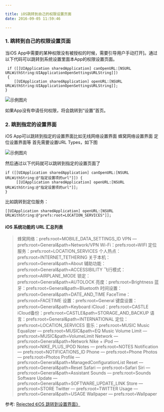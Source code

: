 ```yaml
---

title: iOS跳转到自己的权限设置页面
date: 2016-09-05 11:59:46

---
```



### 1. 跳转到自己的权限设置页面
当iOS App中需要的某种权限没有被授权的时候，需要引导用户手动打开]。通过以下代码可以跳转到系统设置里面本App的权限设置页面。
```
 if ([[UIApplication sharedApplication] canOpenURL:[NSURL URLWithString:UIApplicationOpenSettingsURLString]])
 {
    [[UIApplication sharedApplication] openURL:[NSURL URLWithString:UIApplicationOpenSettingsURLString]];
}
```

<!-- more -->
![示例图片](http://source.thinkcode.cn/post/img/call-setting-sample-pic.png)


如果App没有申请任何权限，将会跳转到“设置”首页。

### 2. 跳到指定的设置界面
iOS App可以跳转到指定的设置界面比如无线网络设置界面 蜂窝网络设置界面 定位设置界面等
首先需要设置URL Types，如下图

![示例图片](http://source.thinkcode.cn/post/img/call-setting-prefs-info.png)

然后通过以下代码就可以跳转到指定的设置页面了

```
if ([[UIApplication sharedApplication] canOpenURL:[NSURL URLWithString:@"指定设置项的url"]]) {
     [[UIApplication sharedApplication] openURL:[NSURL URLWithString:@"指定设置项的url"]];
}
```
比如跳转到定位服务：
```
[[UIApplication sharedApplication] openURL:[NSURL URLWithString:@"prefs:root=LOCATION_SERVICES"]];
```
#### iOS 系统功能的 URL 汇总列表
>蜂窝网络：prefs:root=MOBILE_DATA_SETTINGS_ID
VPN — prefs:root=General&path=Network/VPN
Wi-Fi：prefs:root=WIFI
定位服务：prefs:root=LOCATION_SERVICES
个人热点：prefs:root=INTERNET_TETHERING
关于本机：prefs:root=General&path=About
辅助功能：prefs:root=General&path=ACCESSIBILITY
飞行模式：prefs:root=AIRPLANE_MODE
锁定：prefs:root=General&path=AUTOLOCK
亮度：prefs:root=Brightness
蓝牙：prefs:root=General&path=Bluetooth
时间设置：prefs:root=General&path=DATE_AND_TIME
FaceTime：prefs:root=FACETIME
设置：prefs:root=General
键盘设置：prefs:root=General&path=Keyboard
iCloud：prefs:root=CASTLE
iCloud备份：prefs:root=CASTLE&path=STORAGE_AND_BACKUP
语言：prefs:root=General&path=INTERNATIONAL
定位：prefs:root=LOCATION_SERVICES
音乐：prefs:root=MUSIC
Music Equalizer — prefs:root=MUSIC&path=EQ
Music Volume Limit — prefs:root=MUSIC&path=VolumeLimit
Network — prefs:root=General&path=Network
Nike + iPod — prefs:root=NIKE_PLUS_IPOD
Notes — prefs:root=NOTES
Notification — prefs:root=NOTIFICATIONS_ID
Phone — prefs:root=Phone
Photos — prefs:root=Photos
Profile — prefs:root=General&path=ManagedConfigurationList
Reset — prefs:root=General&path=Reset
Safari — prefs:root=Safari
Siri — prefs:root=General&path=Assistant
Sounds — prefs:root=Sounds
Software Update — prefs:root=General&path=SOFTWARE_UPDATE_LINK
Store — prefs:root=STORE
Twitter — prefs:root=TWITTER
Usage — prefs:root=General&path=USAGE
Wallpaper — prefs:root=Wallpaper

参考:
[Rejected 《iOS 跳转到设置界面》](http://www.jianshu.com/p/8e354e684e8a)